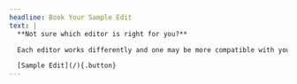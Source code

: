 ```yaml
---
headline: Book Your Sample Edit
text: |
  **Not sure which editor is right for you?**

  Each editor works differently and one may be more compatible with your vision than another. We want to make sure we're a good fit. For you and your story.

  [Sample Edit](/){.button}
---
```

